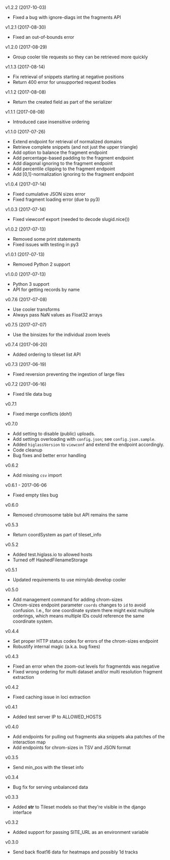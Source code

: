 v1.2.2 (2017-10-03)

- Fixed a bug with ignore-diags int the fragments API

v1.2.1 (2017-08-30)

- Fixed an out-of-bounds error

v1.2.0 (2017-08-29)

- Group cooler tile requests so they can be retrieved more quickly

v1.1.3 (2017-08-14)

- Fix retrieval of snippets starting at negative positions
- Return 400 error for unsupported request bodies

v1.1.2 (2017-08-08)

- Return the created field as part of the serializer

v1.1.1 (2017-08-08)

- Introduced case insensitive ordering

v1.1.0 (2017-07-26)

- Extend endpoint for retrieval of normalized domains
- Retrieve complete snippets (and not just the upper triangle)
- Add option to balance the fragment endpoint
- Add percentage-based padding to the fragment endpoint
- Add diagonal ignoring to the fragment endpoint
- Add percentile clipping to the fragment endpoint
- Add [0,1]-normalization ignoring to the fragment endpoint

v1.0.4 (2017-07-14)

- Fixed cumulative JSON sizes error
- Fixed fragment loading error (due to py3)

v1.0.3 (2017-07-14)

- Fixed viewconf export (needed to decode slugid.nice())

v1.0.2 (2017-07-13)

- Removed some print statements
- Fixed issues with testing in py3

v1.0.1 (2017-07-13)

- Removed Python 2 support

v1.0.0 (2017-07-13)

- Python 3 support
- API for getting records by name

v0.7.6 (2017-07-08)

- Use cooler transforms
- Always pass NaN values as Float32 arrays

v0.7.5 (2017-07-07)

- Use the binsizes for the individual zoom levels

v0.7.4 (2017-06-20)

- Added ordering to tileset list API

v0.7.3 (2017-06-19)

- Fixed reversion preventing the ingestion of large files

v0.7.2 (2017-06-16)

- Fixed tile data bug

v0.7.1

- Fixed merge conflicts (doh!)

v0.7.0

- Add setting to disable (public) uploads.
- Add settings overloading with `config.json`; see `config.json.sample`.
- Added `higlassVersion` to `viewconf` and extend the endpoint accordingly.
- Code cleanup
- Bug fixes and better error handling

v0.6.2

- Add missing `csv` import

v0.6.1 - 2017-06-06

- Fixed empty tiles bug

v0.6.0

- Removed chromosome table but API remains the same

v0.5.3

- Return coordSystem as part of tileset_info

v0.5.2

- Added test.higlass.io to allowed hosts
- Turned off HashedFilenameStorage

v0.5.1

- Updated requirements to use mirnylab develop cooler

v0.5.0

- Add management command for adding chrom-sizes
- Chrom-sizes endpoint parameter `coords` changes to `id` to avoid confusion. I.e., for one coordinate system there might exist multiple orderings, which means multiple IDs could reference the same coordinate system.

v0.4.4

- Set proper HTTP status codes for errors of the chrom-sizes endpoint
- Robustify internal magic (a.k.a. bug fixes)

v0.4.3

- Fixed an error when the zoom-out levels for fragmentds was negative
- Fixed wrong ordering for multi dataset and/or multi resolution fragment extraction

v0.4.2

- Fixed caching issue in loci extraction

v0.4.1

- Added test server IP to ALLOWED_HOSTS

v0.4.0

- Add endpoints for pulling out fragments aka snippets aka patches of the interaction map
- Add endpoints for chrom-sizes in TSV and JSON format

v0.3.5

- Send min_pos with the tileset info

v0.3.4

- Bug fix for serving unbalanced data

v0.3.3

- Added __str__ to Tileset models so that they're visible in the django
interface

v0.3.2

- Added support for passing SITE_URL as an environment variable

v0.3.0

- Send back float16 data for heatmaps and possibly 1d tracks
